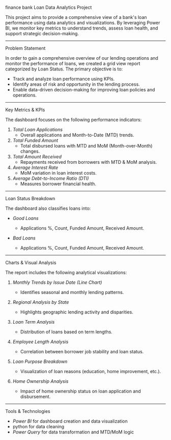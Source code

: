finance bank Loan Data Analytics Project



This project aims to provide a comprehensive view of a bank's loan performance using data analytics and visualizations. By leveraging Power BI, we monitor key metrics to understand trends, assess loan health, and support strategic decision-making.

---

Problem Statement

In order to gain a comprehensive overview of our lending operations and monitor the performance of loans, we created a grid view report categorized by Loan Status. The primary objective is to:

- Track and analyze loan performance using KPIs.
- Identify areas of risk and opportunity in the lending process.
- Enable data-driven decision-making for improving loan policies and operations.

---

Key Metrics & KPIs

The dashboard focuses on the following performance indicators:

1. *Total Loan Applications*  
   - Overall applications and Month-to-Date (MTD) trends.
2. *Total Funded Amount*  
   - Total disbursed loans with MTD and MoM (Month-over-Month) changes.
3. *Total Amount Received*  
   - Repayments received from borrowers with MTD & MoM analysis.
4. *Average Interest Rate*  
   - MoM variation in loan interest costs.
5. *Average Debt-to-Income Ratio (DTI)*  
   - Measures borrower financial health.

---

 Loan Status Breakdown

The dashboard also classifies loans into:

- *Good Loans*  
  - Applications %, Count, Funded Amount, Received Amount.
  
- *Bad Loans*  
  - Applications %, Count, Funded Amount, Received Amount.

---

 Charts & Visual Analysis

The report includes the following analytical visualizations:

1. *Monthly Trends by Issue Date (Line Chart)*  
   - Identifies seasonal and monthly lending patterns.

2. *Regional Analysis by State*  
   - Highlights geographic lending activity and disparities.

3. *Loan Term Analysis*  
   - Distribution of loans based on term lengths.

4. *Employee Length Analysis*  
   - Correlation between borrower job stability and loan status.

5. *Loan Purpose Breakdown*  
   - Visualization of loan reasons (education, home improvement, etc.).

6. *Home Ownership Analysis*  
   - Impact of home ownership status on loan application and disbursement.

---

 Tools & Technologies

- *Power BI* for dashboard creation and data visualization
- python for data cleaning
- *Power Query* for data transformation and MTD/MoM logic
